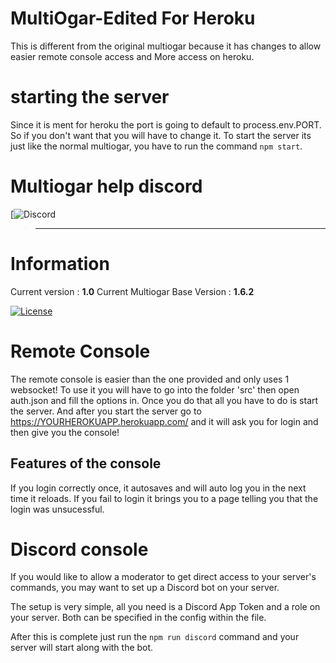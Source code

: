 # MultiOgar-Edited For Heroku

This is different from the original multiogar because it has changes to allow easier remote console access and More access on heroku.
# starting the server
Since it is ment for heroku the port is going to default to process.env.PORT. So if you don't want that you will have to change it.
To start the server its just like the normal multiogar, you have to run the command `npm start`. 



# Multiogar help discord
[![Discord](https://discord.gg/66X2ESb)


>---

# Information
Current version : **1.0**
Current Multiogar Base Version : **1.6.2**

[![License](https://img.shields.io/badge/license-APACHE2-blue.svg)](https://github.com/Barbosik/OgarMulti/blob/master/LICENSE.md)

# Remote Console
The remote console is easier than the one provided and only uses 1 websocket!
To use it you will have to go into the folder 'src' then open auth.json and fill the options in.
Once you do that all you have to do is start the server. And after you start the server go to https://YOURHEROKUAPP.herokuapp.com/ and it will ask you for login and then give you the console!
## Features of the console
If you login correctly once, it autosaves and will auto log you in the next time it reloads. If you fail to login it brings you to a page telling you that the login was unsucessful.





# Discord console

If you would like to allow a moderator to get direct access to your server's commands, you may want to set up a Discord bot on your server.

The setup is very simple, all you need is a Discord App Token and a role on your server.
Both can be specified in the config within the file.

After this is complete just run the `npm run discord` command and your server will start along with the bot.

